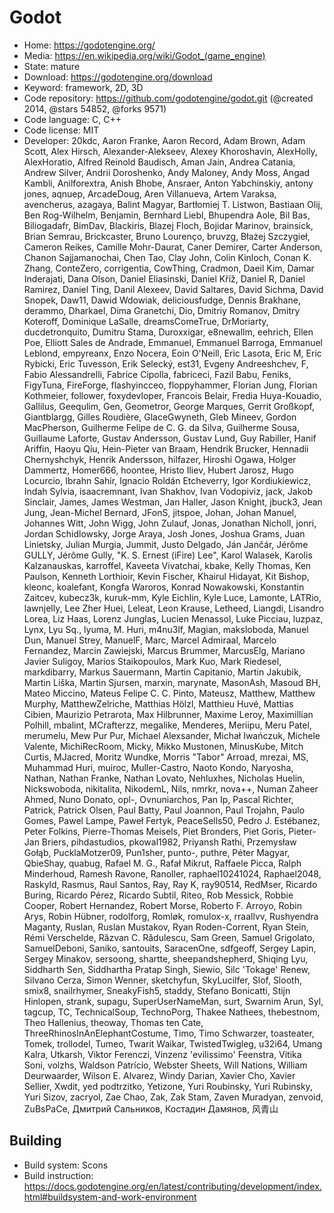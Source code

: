 # Godot

- Home: https://godotengine.org/
- Media: https://en.wikipedia.org/wiki/Godot_(game_engine)
- State: mature
- Download: https://godotengine.org/download
- Keyword: framework, 2D, 3D
- Code repository: https://github.com/godotengine/godot.git (@created 2014, @stars 54852, @forks 9571)
- Code language: C, C++
- Code license: MIT
- Developer: 20kdc, Aaron Franke, Aaron Record, Adam Brown, Adam Scott, Alex Hirsch, Alexander-Alekseev, Alexey Khoroshavin, AlexHolly, AlexHoratio, Alfred Reinold Baudisch, Aman Jain, Andrea Catania, Andrew Silver, Andrii Doroshenko, Andy Maloney, Andy Moss, Angad Kambli, Anilforextra, Anish Bhobe, Ansraer, Anton Yabchinskiy, antony jones, aqnuep, ArcadeDoug, Aren Villanueva, Artem Varaksa, avencherus, azagaya, Balint Magyar, Bartłomiej T. Listwon, Bastiaan Olij, Ben Rog-Wilhelm, Benjamin, Bernhard Liebl, Bhupendra Aole, Bil Bas, Biliogadafr, BimDav, Blackiris, Blazej Floch, Bojidar Marinov, brainsick, Brian Semrau, Brickcaster, Bruno Lourenço, bruvzg, Błażej Szczygieł, Cameron Reikes, Camille Mohr-Daurat, Caner Demirer, Carter Anderson, Chanon Sajjamanochai, Chen Tao, Clay John, Colin Kinloch, Conan K. Zhang, ConteZero, corrigentia, CowThing, Cradmon, Daeil Kim, Damar Inderajati, Dana Olson, Daniel Eliasinski, Daniel Kříž, Daniel R, Daniel Ramirez, Daniel Ting, Danil Alexeev, David Saltares, David Sichma, David Snopek, Daw11, Dawid Wdowiak, deliciousfudge, Dennis Brakhane, derammo, Dharkael, Dima Granetchi, Dio, Dmitriy Romanov, Dmitry Koteroff, Dominique LaSalle, dreamsComeTrue, DrMoriarty, ducdetronquito, Dumitru Stama, Duroxxigar, e8newallm, eehrich, Ellen Poe, Elliott Sales de Andrade, Emmanuel, Emmanuel Barroga, Emmanuel Leblond, empyreanx, Enzo Nocera, Eoin O'Neill, Eric Lasota, Eric M, Eric Rybicki, Eric Tuvesson, Erik Selecký, est31, Evgeny Andreeshchev, F, Fabio Alessandrelli, Fabrice Cipolla, fabriceci, Fazil Babu, Feniks, FigyTuna, FireForge, flashyincceo, floppyhammer, Florian Jung, Florian Kothmeier, follower, foxydevloper, Francois Belair, Fredia Huya-Kouadio, Gallilus, Geequlim, Gen, Geometror, George Marques, Gerrit Großkopf, Giantblargg, Gilles Roudière, GlaceGwyneth, Gleb Mineev, Gordon MacPherson, Guilherme Felipe de C. G. da Silva, Guilherme Sousa, Guillaume Laforte, Gustav Andersson, Gustav Lund, Guy Rabiller, Hanif Ariffin, Haoyu Qiu, Hein-Pieter van Braam, Hendrik Brucker, Hennadii Chernyshchyk, Henrik Andersson, hilfazer, Hiroshi Ogawa, Holger Dammertz, Homer666, hoontee, Hristo Iliev, Hubert Jarosz, Hugo Locurcio, Ibrahn Sahir, Ignacio Roldán Etcheverry, Igor Kordiukiewicz, Indah Sylvia, isaacremnant, Ivan Shakhov, Ivan Vodopiviz, jack, Jakob Sinclair, James, James Westman, Jan Haller, Jason Knight, jbuck3, Jean Jung, Jean-Michel Bernard, JFonS, jitspoe, Johan, Johan Manuel, Johannes Witt, John Wigg, John Zulauf, Jonas, Jonathan Nicholl, jonri, Jordan Schidlowsky, Jorge Araya, Josh Jones, Joshua Grams, Juan Linietsky, Julian Murgia, Jummit, Justo Delgado, Ján Jančár, Jérôme GULLY, Jérôme Gully, "K. S. Ernest (iFire) Lee", Karol Walasek, Karolis Kalzanauskas, karroffel, Kaveeta Vivatchai, kbake, Kelly Thomas, Ken Paulson, Kenneth Lorthioir, Kevin Fischer, Khairul Hidayat, Kit Bishop, kleonc, koalefant, Kongfa Waroros, Konrad Nowakowski, Konstantin Zaitcev, kubecz3k, kuruk-mm, Kyle Eichlin, Kyle Luce, Lamonte, LATRio, lawnjelly, Lee Zher Huei, Leleat, Leon Krause, Letheed, Liangdi, Lisandro Lorea, Liz Haas, Lorenz Junglas, Lucien Menassol, Luke Picciau, luzpaz, Lynx, Lyu Sq., lyuma, M. Huri, m4nu3lf, Magian, maksloboda, Manuel Dun, Manuel Strey, ManuelF, Marc, Marcel Admiraal, Marcelo Fernandez, Marcin Zawiejski, Marcus Brummer, MarcusElg, Mariano Javier Suligoy, Marios Staikopoulos, Mark Kuo, Mark Riedesel, markdibarry, Markus Sauermann, Martin Capitanio, Martin Jakubik, Martin Liška, Martin Sjursen, marxin, marynate, MasonAsh, Masoud BH, Mateo Miccino, Mateus Felipe C. C. Pinto, Mateusz, Matthew, Matthew Murphy, MatthewZelriche, Matthias Hölzl, Matthieu Huvé, Mattias Cibien, Maurizio Petrarota, Max Hilbrunner, Maxime Leroy, Maximillian Polhill, mbalint, MCrafterzz, megalike, Menderes, Meriipu, Meru Patel, merumelu, Mew Pur Pur, Michael Alexsander, Michał Iwańczuk, Michele Valente, MichiRecRoom, Micky, Mikko Mustonen, MinusKube, Mitch Curtis, MJacred, Moritz Wundke, Morris "Tabor" Arroad, mrezai, MS, Muhammad Huri, muiroc, Muller-Castro, Naoto Kondo, Naryosha, Nathan, Nathan Franke, Nathan Lovato, Nehluxhes, Nicholas Huelin, Nickswoboda, nikitalita, NikodemL, Nils, nmrkr, nova++, Numan Zaheer Ahmed, Nuno Donato, opl-, Ovnuniarchos, Pan Ip, Pascal Richter, Patrick, Patrick Olsen, Paul Batty, Paul Joannon, Paul Trojahn, Paulo Gomes, Pawel Lampe, Paweł Fertyk, PeaceSells50, Pedro J. Estébanez, Peter Folkins, Pierre-Thomas Meisels, Piet Bronders, Piet Goris, Pieter-Jan Briers, pihdastudios, pkowal1982, Priyansh Rathi, Przemysław Gołąb, PucklaMotzer09, Pun1sher, punto-, puthre, Péter Magyar, QbieShay, quabug, Rafael M. G., Rafał Mikrut, Raffaele Picca, Ralph Minderhoud, Ramesh Ravone, Ranoller, raphael10241024, Raphael2048, Raskyld, Rasmus, Raul Santos, Ray, Ray K, ray90514, RedMser, Ricardo Buring, Ricardo Pérez, Ricardo Subtil, Riteo, Rob Messick, Robbie Cooper, Robert Hernandez, Robert Morse, Roberto F. Arroyo, Robin Arys, Robin Hübner, rodolforg, Romløk, romulox-x, rraallvv, Rushyendra Maganty, Ruslan, Ruslan Mustakov, Ryan Roden-Corrent, Ryan Stein, Rémi Verschelde, Răzvan C. Rădulescu, Sam Green, Samuel Grigolato, SamuelDeboni, Saniko, santouits, SaracenOne, sdfgeoff, Sergey Lapin, Sergey Minakov, sersoong, shartte, sheepandshepherd, Shiqing Lyu, Siddharth Sen, Siddhartha Pratap Singh, Siewio, Silc 'Tokage' Renew, Silvano Cerza, Simon Wenner, sketchyfun, SkyLucilfer, Slof, Slooth, smix8, snailrhymer, SneakyFish5, staddy, Stefano Bonicatti, Stijn Hinlopen, strank, supagu, SuperUserNameMan, surt, Swarnim Arun, Syl, tagcup, TC, TechnicalSoup, TechnoPorg, Thakee Nathees, thebestnom, Theo Hallenius, theoway, Thomas ten Cate, ThreeRhinosInAnElephantCostume, Timo, Timo Schwarzer, toasteater, Tomek, trollodel, Tumeo, Twarit Waikar, TwistedTwigleg, u32i64, Umang Kalra, Utkarsh, Viktor Ferenczi, Vinzenz 'evilissimo' Feenstra, Vitika Soni, volzhs, Waldson Patrício, Webster Sheets, Will Nations, William Deurwaarder, Wilson E. Alvarez, Windy Darian, Xavier Cho, Xavier Sellier, Xwdit, yed podtrzitko, Yetizone, Yuri Roubinsky, Yuri Rubinsky, Yuri Sizov, zacryol, Zae Chao, Zak, Zak Stam, Zaven Muradyan, zenvoid, ZuBsPaCe, Дмитрий Сальников, Костадин Дамянов, 风青山

## Building

- Build system: Scons
- Build instruction: https://docs.godotengine.org/en/latest/contributing/development/index.html#buildsystem-and-work-environment
